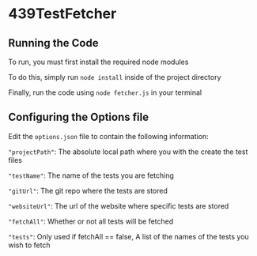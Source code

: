 # 439TestFetcher

## Running the Code

To run, you must first install the required node modules

To do this, simply run `node install` inside of the project directory

Finally, run the code using `node fetcher.js` in your terminal

## Configuring the Options file

Edit the `options.json` file to contain the following information:

`"projectPath"`: The absolute local path where you with the create the test files

`"testName"`: The name of the tests you are fetching

`"gitUrl"`: The git repo where the tests are stored

`"websiteUrl"`: The url of the website where specific tests are stored

`"fetchAll"`: Whether or not all tests will be fetched

`"tests"`: Only used if fetchAll == false, A list of the names of the tests you wish to fetch
